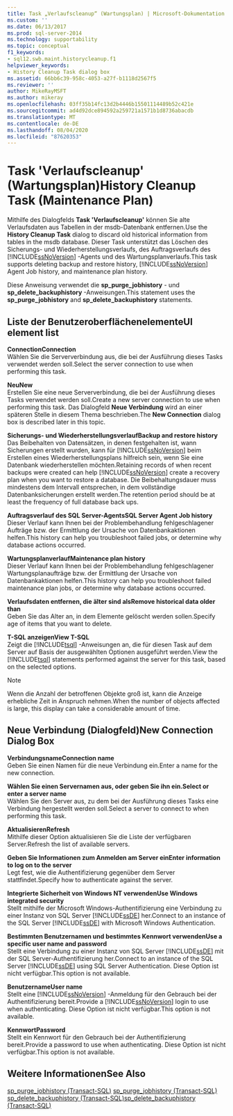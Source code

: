 ```yaml
---
title: Task „Verlaufscleanup“ (Wartungsplan) | Microsoft-Dokumentation
ms.custom: ''
ms.date: 06/13/2017
ms.prod: sql-server-2014
ms.technology: supportability
ms.topic: conceptual
f1_keywords:
- sql12.swb.maint.historycleanup.f1
helpviewer_keywords:
- History Cleanup Task dialog box
ms.assetid: 66bb6c39-958c-4053-a27f-b1118d2567f5
ms.reviewer: ''
author: MikeRayMSFT
ms.author: mikeray
ms.openlocfilehash: 03ff35b14fc13d2b4446b15501114489b52c421e
ms.sourcegitcommit: ad4d92dce894592a259721a1571b1d8736abacdb
ms.translationtype: MT
ms.contentlocale: de-DE
ms.lasthandoff: 08/04/2020
ms.locfileid: "87620353"
---
```

# <a name="history-cleanup-task-maintenance-plan"></a><span data-ttu-id="d6027-102">Task 'Verlaufscleanup' (Wartungsplan)</span><span class="sxs-lookup"><span data-stu-id="d6027-102">History Cleanup Task (Maintenance Plan)</span></span>

  <span data-ttu-id="d6027-103">Mithilfe des Dialogfelds **Task 'Verlaufscleanup'** können Sie alte Verlaufsdaten aus Tabellen in der msdb-Datenbank entfernen.</span><span class="sxs-lookup"><span data-stu-id="d6027-103">Use the **History Cleanup Task** dialog to discard old historical information from tables in the msdb database.</span></span> <span data-ttu-id="d6027-104">Dieser Task unterstützt das Löschen des Sicherungs- und Wiederherstellungsverlaufs, des Auftragsverlaufs des [!INCLUDE[ssNoVersion](../../includes/ssnoversion-md.md)] -Agents und des Wartungsplanverlaufs.</span><span class="sxs-lookup"><span data-stu-id="d6027-104">This task supports deleting backup and restore history, [!INCLUDE[ssNoVersion](../../includes/ssnoversion-md.md)] Agent Job history, and maintenance plan history.</span></span>  
  
 <span data-ttu-id="d6027-105">Diese Anweisung verwendet die **sp_purge_jobhistory** - und **sp_delete_backuphistory** -Anweisungen.</span><span class="sxs-lookup"><span data-stu-id="d6027-105">This statement uses the **sp_purge_jobhistory** and **sp_delete_backuphistory** statements.</span></span>  
  
## <a name="ui-element-list"></a><span data-ttu-id="d6027-106">Liste der Benutzeroberflächenelemente</span><span class="sxs-lookup"><span data-stu-id="d6027-106">UI element list</span></span>  
 <span data-ttu-id="d6027-107">**Connection**</span><span class="sxs-lookup"><span data-stu-id="d6027-107">**Connection**</span></span>  
 <span data-ttu-id="d6027-108">Wählen Sie die Serververbindung aus, die bei der Ausführung dieses Tasks verwendet werden soll.</span><span class="sxs-lookup"><span data-stu-id="d6027-108">Select the server connection to use when performing this task.</span></span>  
  
 <span data-ttu-id="d6027-109">**Neu**</span><span class="sxs-lookup"><span data-stu-id="d6027-109">**New**</span></span>  
 <span data-ttu-id="d6027-110">Erstellen Sie eine neue Serververbindung, die bei der Ausführung dieses Tasks verwendet werden soll.</span><span class="sxs-lookup"><span data-stu-id="d6027-110">Create a new server connection to use when performing this task.</span></span> <span data-ttu-id="d6027-111">Das Dialogfeld **Neue Verbindung** wird an einer späteren Stelle in diesem Thema beschrieben.</span><span class="sxs-lookup"><span data-stu-id="d6027-111">The **New Connection** dialog box is described later in this topic.</span></span>  
  
 <span data-ttu-id="d6027-112">**Sicherungs- und Wiederherstellungsverlauf**</span><span class="sxs-lookup"><span data-stu-id="d6027-112">**Backup and restore history**</span></span>  
 <span data-ttu-id="d6027-113">Das Beibehalten von Datensätzen, in denen festgehalten ist, wann Sicherungen erstellt wurden, kann für [!INCLUDE[ssNoVersion](../../includes/ssnoversion-md.md)] beim Erstellen eines Wiederherstellungsplans hilfreich sein, wenn Sie eine Datenbank wiederherstellen möchten.</span><span class="sxs-lookup"><span data-stu-id="d6027-113">Retaining records of when recent backups were created can help [!INCLUDE[ssNoVersion](../../includes/ssnoversion-md.md)] create a recovery plan when you want to restore a database.</span></span> <span data-ttu-id="d6027-114">Die Beibehaltungsdauer muss mindestens dem Intervall entsprechen, in dem vollständige Datenbanksicherungen erstellt werden.</span><span class="sxs-lookup"><span data-stu-id="d6027-114">The retention period should be at least the frequency of full database back ups.</span></span>  
  
 <span data-ttu-id="d6027-115">**Auftragsverlauf des SQL Server-Agents**</span><span class="sxs-lookup"><span data-stu-id="d6027-115">**SQL Server Agent Job history**</span></span>  
 <span data-ttu-id="d6027-116">Dieser Verlauf kann Ihnen bei der Problembehandlung fehlgeschlagener Aufträge bzw. der Ermittlung der Ursache von Datenbankaktionen helfen.</span><span class="sxs-lookup"><span data-stu-id="d6027-116">This history can help you troubleshoot failed jobs, or determine why database actions occurred.</span></span>  
  
 <span data-ttu-id="d6027-117">**Wartungsplanverlauf**</span><span class="sxs-lookup"><span data-stu-id="d6027-117">**Maintenance plan history**</span></span>  
 <span data-ttu-id="d6027-118">Dieser Verlauf kann Ihnen bei der Problembehandlung fehlgeschlagener Wartungsplanaufträge bzw. der Ermittlung der Ursache von Datenbankaktionen helfen.</span><span class="sxs-lookup"><span data-stu-id="d6027-118">This history can help you troubleshoot failed maintenance plan jobs, or determine why database actions occurred.</span></span>  
  
 <span data-ttu-id="d6027-119">**Verlaufsdaten entfernen, die älter sind als**</span><span class="sxs-lookup"><span data-stu-id="d6027-119">**Remove historical data older than**</span></span>  
 <span data-ttu-id="d6027-120">Geben Sie das Alter an, in dem Elemente gelöscht werden sollen.</span><span class="sxs-lookup"><span data-stu-id="d6027-120">Specify age of items that you want to delete.</span></span>  
  
 <span data-ttu-id="d6027-121">**T-SQL anzeigen**</span><span class="sxs-lookup"><span data-stu-id="d6027-121">**View T-SQL**</span></span>  
 <span data-ttu-id="d6027-122">Zeigt die [!INCLUDE[tsql](../../includes/tsql-md.md)] -Anweisungen an, die für diesen Task auf dem Server auf Basis der ausgewählten Optionen ausgeführt werden.</span><span class="sxs-lookup"><span data-stu-id="d6027-122">View the [!INCLUDE[tsql](../../includes/tsql-md.md)] statements performed against the server for this task, based on the selected options.</span></span>  
  
> [!NOTE]  
>  <span data-ttu-id="d6027-123">Wenn die Anzahl der betroffenen Objekte groß ist, kann die Anzeige erhebliche Zeit in Anspruch nehmen.</span><span class="sxs-lookup"><span data-stu-id="d6027-123">When the number of objects affected is large, this display can take a considerable amount of time.</span></span>  
  
## <a name="new-connection-dialog-box"></a><span data-ttu-id="d6027-124">Neue Verbindung (Dialogfeld)</span><span class="sxs-lookup"><span data-stu-id="d6027-124">New Connection Dialog Box</span></span>  
 <span data-ttu-id="d6027-125">**Verbindungsname**</span><span class="sxs-lookup"><span data-stu-id="d6027-125">**Connection name**</span></span>  
 <span data-ttu-id="d6027-126">Geben Sie einen Namen für die neue Verbindung ein.</span><span class="sxs-lookup"><span data-stu-id="d6027-126">Enter a name for the new connection.</span></span>  
  
 <span data-ttu-id="d6027-127">**Wählen Sie einen Servernamen aus, oder geben Sie ihn ein.**</span><span class="sxs-lookup"><span data-stu-id="d6027-127">**Select or enter a server name**</span></span>  
 <span data-ttu-id="d6027-128">Wählen Sie den Server aus, zu dem bei der Ausführung dieses Tasks eine Verbindung hergestellt werden soll.</span><span class="sxs-lookup"><span data-stu-id="d6027-128">Select a server to connect to when performing this task.</span></span>  
  
 <span data-ttu-id="d6027-129">**Aktualisieren**</span><span class="sxs-lookup"><span data-stu-id="d6027-129">**Refresh**</span></span>  
 <span data-ttu-id="d6027-130">Mithilfe dieser Option aktualisieren Sie die Liste der verfügbaren Server.</span><span class="sxs-lookup"><span data-stu-id="d6027-130">Refresh the list of available servers.</span></span>  
  
 <span data-ttu-id="d6027-131">**Geben Sie Informationen zum Anmelden am Server ein**</span><span class="sxs-lookup"><span data-stu-id="d6027-131">**Enter information to log on to the server**</span></span>  
 <span data-ttu-id="d6027-132">Legt fest, wie die Authentifizierung gegenüber dem Server stattfindet.</span><span class="sxs-lookup"><span data-stu-id="d6027-132">Specify how to authenticate against the server.</span></span>  
  
 <span data-ttu-id="d6027-133">**Integrierte Sicherheit von Windows NT verwenden**</span><span class="sxs-lookup"><span data-stu-id="d6027-133">**Use Windows integrated security**</span></span>  
 <span data-ttu-id="d6027-134">Stellt mithilfe der Microsoft Windows-Authentifizierung eine Verbindung zu einer Instanz von SQL Server [!INCLUDE[ssDE](../../includes/ssde-md.md)] her.</span><span class="sxs-lookup"><span data-stu-id="d6027-134">Connect to an instance of the SQL Server [!INCLUDE[ssDE](../../includes/ssde-md.md)] with Microsoft Windows Authentication.</span></span>  
  
 <span data-ttu-id="d6027-135">**Bestimmten Benutzernamen und bestimmtes Kennwort verwenden**</span><span class="sxs-lookup"><span data-stu-id="d6027-135">**Use a specific user name and password**</span></span>  
 <span data-ttu-id="d6027-136">Stellt eine Verbindung zu einer Instanz von SQL Server [!INCLUDE[ssDE](../../includes/ssde-md.md)] mit der SQL Server-Authentifizierung her.</span><span class="sxs-lookup"><span data-stu-id="d6027-136">Connect to an instance of the SQL Server [!INCLUDE[ssDE](../../includes/ssde-md.md)] using SQL Server Authentication.</span></span> <span data-ttu-id="d6027-137">Diese Option ist nicht verfügbar.</span><span class="sxs-lookup"><span data-stu-id="d6027-137">This option is not available.</span></span>  
  
 <span data-ttu-id="d6027-138">**Benutzername**</span><span class="sxs-lookup"><span data-stu-id="d6027-138">**User name**</span></span>  
 <span data-ttu-id="d6027-139">Stellt eine [!INCLUDE[ssNoVersion](../../includes/ssnoversion-md.md)] -Anmeldung für den Gebrauch bei der Authentifizierung bereit.</span><span class="sxs-lookup"><span data-stu-id="d6027-139">Provide a [!INCLUDE[ssNoVersion](../../includes/ssnoversion-md.md)] login to use when authenticating.</span></span> <span data-ttu-id="d6027-140">Diese Option ist nicht verfügbar.</span><span class="sxs-lookup"><span data-stu-id="d6027-140">This option is not available.</span></span>  
  
 <span data-ttu-id="d6027-141">**Kennwort**</span><span class="sxs-lookup"><span data-stu-id="d6027-141">**Password**</span></span>  
 <span data-ttu-id="d6027-142">Stellt ein Kennwort für den Gebrauch bei der Authentifizierung bereit.</span><span class="sxs-lookup"><span data-stu-id="d6027-142">Provide a password to use when authenticating.</span></span> <span data-ttu-id="d6027-143">Diese Option ist nicht verfügbar.</span><span class="sxs-lookup"><span data-stu-id="d6027-143">This option is not available.</span></span>  
  
## <a name="see-also"></a><span data-ttu-id="d6027-144">Weitere Informationen</span><span class="sxs-lookup"><span data-stu-id="d6027-144">See Also</span></span>  
 <span data-ttu-id="d6027-145">[sp_purge_jobhistory &#40;Transact-SQL&#41;](/sql/relational-databases/system-stored-procedures/sp-purge-jobhistory-transact-sql) </span><span class="sxs-lookup"><span data-stu-id="d6027-145">[sp_purge_jobhistory &#40;Transact-SQL&#41;](/sql/relational-databases/system-stored-procedures/sp-purge-jobhistory-transact-sql) </span></span>  
 [<span data-ttu-id="d6027-146">sp_delete_backuphistory &#40;Transact-SQL&#41;</span><span class="sxs-lookup"><span data-stu-id="d6027-146">sp_delete_backuphistory &#40;Transact-SQL&#41;</span></span>](/sql/relational-databases/system-stored-procedures/sp-delete-backuphistory-transact-sql)  
  
  
